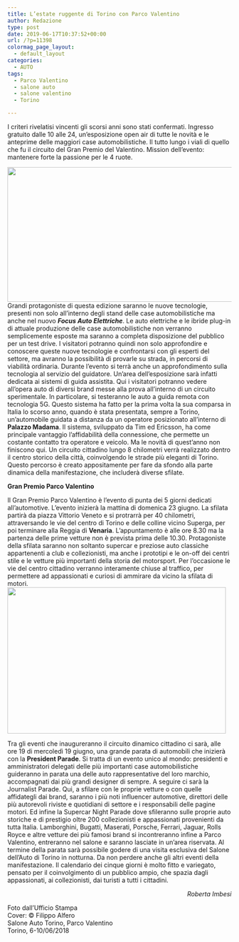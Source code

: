 ```yaml
---
title: L’estate ruggente di Torino con Parco Valentino
author: Redazione
type: post
date: 2019-06-17T10:37:52+00:00
url: /?p=11398
colormag_page_layout:
  - default_layout
categories:
  - AUTO
tags:
  - Parco Valentino
  - salone auto
  - salone valentino
  - Torino

---
```

I criteri rivelatisi vincenti gli scorsi anni sono stati confermati. Ingresso gratuito dalle 10 alle 24, un’esposizione open air di tutte le novità e le anteprime delle maggiori case automobilistiche. Il tutto lungo i viali di quello che fu il circuito del Gran Premio del Valentino. Mission dell’evento: mantenere forte la passione per le 4 ruote.

<img decoding="async" loading="lazy" class="alignleft wp-image-11399 " src="https://progressonline.it/wp-content/uploads/2019/06/SaloneAuto2018-GranPremio-053-1024x600.jpg" alt="" width="514" height="302" /> Grandi protagoniste di questa edizione saranno le nuove tecnologie, presenti non solo all’interno degli stand delle case automobilistiche ma anche nel nuovo _**Focus Auto Elettriche**_. Le auto elettriche e le ibride plug-in di attuale produzione delle case automobilistiche non verranno semplicemente esposte ma saranno a completa disposizione del pubblico per un test drive. I visitatori potranno quindi non solo approfondire e conoscere queste nuove tecnologie e confrontarsi con gli esperti del settore, ma avranno la possibilità di provarle su strada, in percorsi di viabilità ordinaria. Durante l’evento si terrà anche un approfondimento sulla tecnologia al servizio del guidatore. Un’area dell’esposizione sarà infatti dedicata ai sistemi di guida assistita. Qui i visitatori potranno vedere all’opera auto di diversi brand messe alla prova all’interno di un circuito sperimentale. In particolare, si testeranno le auto a guida remota con tecnologia 5G. Questo sistema ha fatto per la prima volta la sua comparsa in Italia lo scorso anno, quando è stata presentata, sempre a Torino, un’automobile guidata a distanza da un operatore posizionato all’interno di **Palazzo Madama**. Il sistema, sviluppato da Tim ed Ericsson, ha come principale vantaggio l’affidabilità della connessione, che permette un costante contatto tra operatore e veicolo. Ma le novità di quest’anno non finiscono qui. Un circuito cittadino lungo 8 chilometri verrà realizzato dentro il centro storico della città, coinvolgendo le strade più eleganti di Torino. Questo percorso è creato appositamente per fare da sfondo alla parte dinamica della manifestazione, che includerà diverse sfilate.

**Gran Premio Parco Valentino**

Il Gran Premio Parco Valentino è l’evento di punta dei 5 giorni dedicati all’automotive. L’evento inizierà la mattina di domenica 23 giugno. La sfilata partirà da piazza Vittorio Veneto e si protrarrà per 40 chilometri, attraversando le vie del centro di Torino e delle colline vicino Superga, per poi terminare alla Reggia di **Venaria**. L’appuntamento è alle ore 8.30 ma la partenza delle prime vetture non è prevista prima delle 10.30. Protagoniste della sfilata saranno non soltanto supercar e preziose auto classiche appartenenti a club e collezionisti, ma anche i prototipi e le on-off dei centri stile e le vetture più importanti della storia del motorsport. Per l’occasione le vie del centro cittadino verranno interamente chiuse al traffico, per permettere ad appassionati e curiosi di ammirare da vicino la sfilata di motori.<img decoding="async" loading="lazy" class="alignright wp-image-11401 " src="https://progressonline.it/wp-content/uploads/2019/06/IMG_1207-1024x683.jpg" alt="" width="491" height="328" />

Tra gli eventi che inaugureranno il circuito dinamico cittadino ci sarà, alle ore 19 di mercoledì 19 giugno, una grande parata di automobili che inizierà con la **President Parade**. Si tratta di un evento unico al mondo: presidenti e amministratori delegati delle più importanti case automobilistiche guideranno in parata una delle auto rappresentative del loro marchio, accompagnati dai più grandi designer di sempre. A seguire ci sarà la Journalist Parade. Qui, a sfilare con le proprie vetture o con quelle affidategli dai brand, saranno i più noti influencer automotive, direttori delle più autorevoli riviste e quotidiani di settore e i responsabili delle pagine motori. Ed infine la Supercar Night Parade dove sfileranno sulle proprie auto storiche e di prestigio oltre 200 collezionisti e appassionati provenienti da tutta Italia. Lamborghini, Bugatti, Maserati, Porsche, Ferrari, Jaguar, Rolls Royce e altre vetture dei più famosi brand si incontreranno infine a Parco Valentino, entreranno nel salone e saranno lasciate in un’area riservata. Al termine della parata sarà possibile godere di una visita esclusiva del Salone dell’Auto di Torino in notturna. Da non perdere anche gli altri eventi della manifestazione. Il calendario dei cinque giorni è molto fitto e variegato, pensato per il coinvolgimento di un pubblico ampio, che spazia dagli appassionati, ai collezionisti, dai turisti a tutti i cittadini.

<p style="text-align: right;">
  <em>Roberta Imbesi</em>
</p>

Foto dall&#8217;Ufficio Stampa  
Cover: © Filippo Alfero  
Salone Auto Torino, Parco Valentino  
Torino, 6-10/06/2018